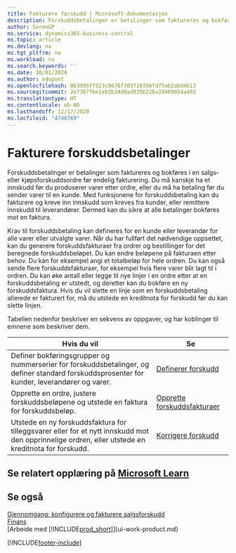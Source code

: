 ```yaml
---
title: Fakturere forskudd | Microsoft-dokumentasjon
description: Forskuddsbetalinger er betalinger som faktureres og bokføres i en salgs- eller kjøpsforskuddsordre før endelig fakturering. Du må kanskje ha et innskudd før du produserer varer etter ordre, eller du må ha betaling før du sender varer til en kunde. Med funksjonene for forskuddsbetaling kan du fakturere og kreve inn innskudd som kreves fra kunder, eller remittere innskudd til leverandører. Dermed kan du sikre at alle betalinger bokføres mot en faktura.
author: SorenGP
ms.service: dynamics365-business-central
ms.topic: article
ms.devlang: na
ms.tgt_pltfrm: na
ms.workload: na
ms.search.keywords: ''
ms.date: 10/01/2020
ms.author: edupont
ms.openlocfilehash: 8b3995ff523c9676f703710356fd75ab2abd4b13
ms.sourcegitcommit: 2e7307fbe1eb3b34d0ad9356226a19409054a402
ms.translationtype: HT
ms.contentlocale: nb-NO
ms.lasthandoff: 12/17/2020
ms.locfileid: "4746769"
---
```

# <a name="invoicing-prepayments"></a>Fakturere forskuddsbetalinger

Forskuddsbetalinger er betalinger som faktureres og bokføres i en salgs- eller kjøpsforskuddsordre før endelig fakturering. Du må kanskje ha et innskudd før du produserer varer etter ordre, eller du må ha betaling før du sender varer til en kunde. Med funksjonene for forskuddsbetaling kan du fakturere og kreve inn innskudd som kreves fra kunder, eller remittere innskudd til leverandører. Dermed kan du sikre at alle betalinger bokføres mot en faktura.  

 Krav til forskuddsbetaling kan defineres for en kunde eller leverandør for alle varer eller utvalgte varer. Når du har fullført det nødvendige oppsettet, kan du generere forskuddsfakturaer fra ordrer og bestillinger for det beregnede forskuddsbeløpet. Du kan endre beløpene på fakturaen etter behov. Du kan for eksempel angi et totalbeløp for hele ordren. Du kan også sende flere forskuddsfakturaer, for eksempel hvis flere varer blir lagt til i ordren. Du kan øke antall eller legge til nye linjer i en ordre etter at en forskuddsbetaling er utstedt, og deretter kan du bokføre en ny forskuddsfaktura. Hvis du vil slette en linje som en forskuddsbetaling allerede er fakturert for, må du utstede en kreditnota for forskudd før du kan slette linjen.  

 Tabellen nedenfor beskriver en sekvens av oppgaver, og har koblinger til emnene som beskriver dem.

|**Hvis du vil**|**Se**|  
|------------|-------------|  
|Definer bokføringsgrupper og nummerserier for forskuddsbetalinger, og definer standard forskuddsprosenter for kunder, leverandører og varer.|[Definerer forskudd](finance-set-up-prepayments.md)|
|Opprette en ordre, justere forskuddsbeløpene og utstede en faktura for forskuddsbeløp.|[Opprette forskuddsfakturaer](finance-how-to-create-prepayment-invoices.md)|  
|Utstede en ny forskuddsfaktura for tilleggsvarer eller for et nytt innskudd mot den opprinnelige ordren, eller utstede en kreditnota for forskudd.|[Korrigere forskudd](finance-how-to-correct-prepayments.md)|  

## <a name="see-related-training-at-microsoft-learn"></a>Se relatert opplæring på [Microsoft Learn](/learn/modules/prepayment-invoices-dynamics-365-business-central/index)

## <a name="see-also"></a>Se også

[Gjennomgang: konfigurere og fakturere salgsforskudd](walkthrough-setting-up-and-invoicing-sales-prepayments.md)  
[Finans](finance.md)  
[Arbeide med [!INCLUDE[prod_short](includes/prod_short.md)]](ui-work-product.md)  


[!INCLUDE[footer-include](includes/footer-banner.md)]